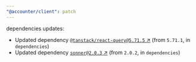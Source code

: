 ```yaml
---
"@accounter/client": patch
---
```

dependencies updates:
  - Updated dependency [`@tanstack/react-query@5.71.5` ↗︎](https://www.npmjs.com/package/@tanstack/react-query/v/5.71.5) (from `5.71.1`, in `dependencies`)
  - Updated dependency [`sonner@2.0.3` ↗︎](https://www.npmjs.com/package/sonner/v/2.0.3) (from `2.0.2`, in `dependencies`)
